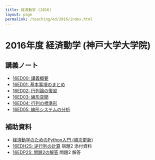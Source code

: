 ```yaml
---
title: 経済動学 (2016)
layout: page
permalink: /teaching/ed/2016/index.html
---
```

# 2016年度 経済動学 (神戸大学大学院)

## 講義ノート

- [16ED00: 講義概要](/teaching/16ED00.pdf)
- [16ED01: 基本事項のまとめ](/teaching/16ED01.pdf)
- [16ED02: 行列論の復習](/teaching/16ED02.pdf)
- [16ED03: 線形空間](/teaching/16ED03.pdf)
- [16ED04: 行列の標準形](/teaching/16ED04.pdf)
- [16ED05: 線形システムの分析](/teaching/16ED05.pdf)


## 補助資料

- [経済動学のためのPython入門 (順次更新)](http://kenjisato.github.io/pynote/)
- [16EDH2S: 逆行列の計算](/teaching/16EDH2S.pdf) 宿題2 添付資料
- [16EDP2S: 問題2の解答](/teaching/16EDP2S.pdf) 問題2 解答
